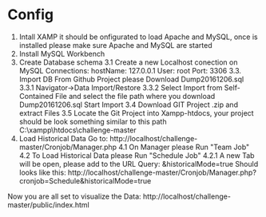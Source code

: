 # Config

1. Intall XAMP it should be onfigurated to load Apache and MySQL, once is installed please make sure Apache and MySQL are started
2. Install MySQL Workbench
3. Create Database schema
3.1 Create a new Localhost conection on MySQL Connections:
    hostName: 127.0.0.1
    User: root
    Port: 3306
3.3. Import DB
     From Github Project please Download Dump20161206.sql
    3.3.1 Navigator->Data Import/Restore
    3.3.2 Select Import from Self-Contained File and select the file path where you download Dump20161206.sql
    Start Import
3.4 Download GIT Project .zip and extract Files
3.5 Locate the Git Project into Xampp-htdocs, your project should be look something similar to this path C:\xampp\htdocs\challenge-master
4. Load Historical Data
    Go to: http://localhost/challenge-master/Cronjob/Manager.php
  4.1 On Manager please Run "Team Job"
  4.2 To Load Historical Data please Run "Schedule Job"
    4.2.1 A new Tab will be open, please add to the URL Query: &historicalMode=true
    Should looks like this: http://localhost/challenge-master/Cronjob/Manager.php?cronjob=Schedule&historicalMode=true
    
Now you are all set to visualize the Data:
http://localhost/challenge-master/public/index.html
      
    
    
